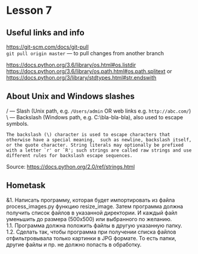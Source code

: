 # Lesson 7

## Useful links and info

https://git-scm.com/docs/git-pull  
`git pull origin master` — to pull changes from another branch

https://docs.python.org/3.6/library/os.html#os.listdir
https://docs.python.org/3.6/library/os.path.html#os.path.splitext
or
https://docs.python.org/3/library/stdtypes.html#str.endswith

## About Unix and Windows slashes
/ — Slash (Unix path, e.g. `/Users/admin` OR web links e.g. `http://abc.com/`)  
\ — Backslash (Windows path, e.g. C:\bla-bla-bla), also used to escape symbols.


``The backslash (\) character is used to escape characters that otherwise have a special meaning, 
such as newline, backslash itself, or the quote character. String literals may optionally be prefixed 
with a letter `r' or `R'; such strings are called raw strings and use different rules for backslash escape sequences.
``

Source: https://docs.python.org/2.0/ref/strings.html

## Hometask
&1. Написать программу, которая будет импортировать из файла process_images.py функцию resize_image. Затем программа должна получить список файлов в указанной директории. И каждый файл уменьшить до размера (500х500) или выбранного по желанию.  
1.1. Программа должна положить файлы в другую указанную папку.  
1.2. Сделать так, чтобы программа при получении списка файлов отфильтровывала только картинки в JPG формате. 
     То есть папки, другие файлы и пр. не должно попасть в обработку. 